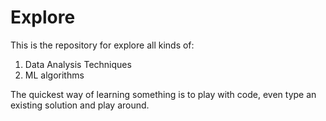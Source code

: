 # Explore

This is the repository for explore all kinds of:

1. Data Analysis Techniques
2. ML algorithms

The quickest way of learning something is to play with code, even type an existing solution and play around. 
